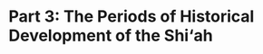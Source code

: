 Part 3: The Periods of Historical Development of the Shi‘ah
===========================================================


